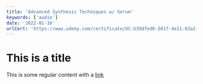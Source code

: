 ```yaml
---
title: 'Advanced Synthesis Techniques w/ Serum'
keywords: ['audio']
date: '2022-01-16'
urlCert: 'https://www.udemy.com/certificate/UC-b39dfed6-5017-4e11-83a2-c72a78582f86/'
---
```


# This is a title

This is some regular content with a [link](https://google.com)